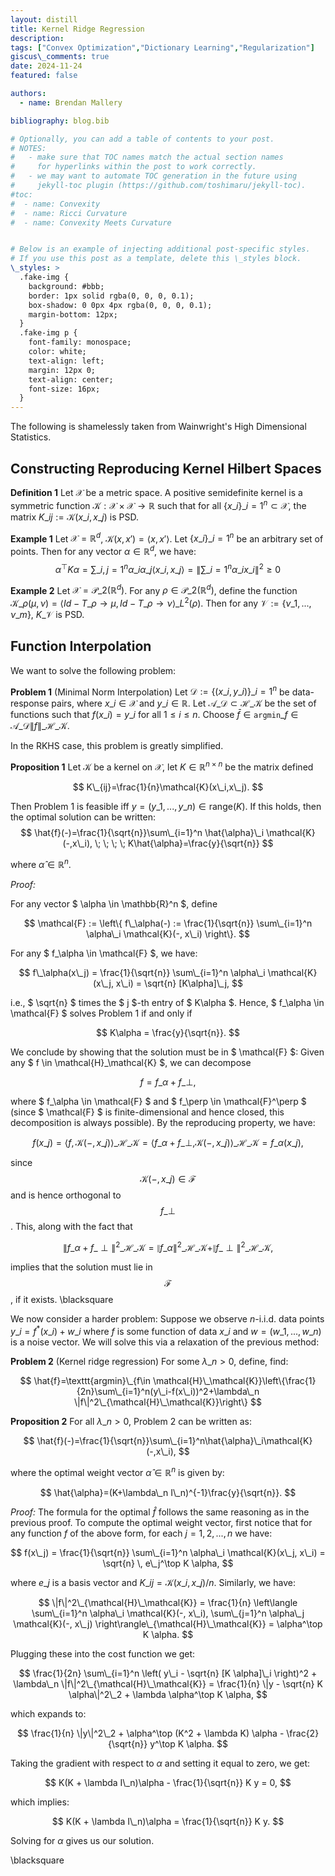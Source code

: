 ```yaml
---
layout: distill
title: Kernel Ridge Regression
description: 
tags: ["Convex Optimization","Dictionary Learning","Regularization"]
giscus\_comments: true
date: 2024-11-24
featured: false

authors:
  - name: Brendan Mallery

bibliography: blog.bib

# Optionally, you can add a table of contents to your post.
# NOTES:
#   - make sure that TOC names match the actual section names
#     for hyperlinks within the post to work correctly.
#   - we may want to automate TOC generation in the future using
#     jekyll-toc plugin (https://github.com/toshimaru/jekyll-toc).
#toc:
#  - name: Convexity
#  - name: Ricci Curvature
#  - name: Convexity Meets Curvature


# Below is an example of injecting additional post-specific styles.
# If you use this post as a template, delete this \_styles block.
\_styles: >
  .fake-img {
    background: #bbb;
    border: 1px solid rgba(0, 0, 0, 0.1);
    box-shadow: 0 0px 4px rgba(0, 0, 0, 0.1);
    margin-bottom: 12px;
  }
  .fake-img p {
    font-family: monospace;
    color: white;
    text-align: left;
    margin: 12px 0;
    text-align: center;
    font-size: 16px;
  }
---
```


The following is shamelessly taken from Wainwright's High Dimensional Statistics.

## Constructing Reproducing Kernel Hilbert Spaces

**Definition 1** Let $\mathcal{X}$ be a metric space. A positive semidefinite kernel is a symmetric function $\mathcal{K}:\mathcal{X}\times \mathcal{X}\rightarrow \mathbb{R}$ such that for all $\{x\_i\}\_{i=1}^n\subset \mathcal{X}$, the matrix $K\_{ij}:=\mathcal{K}(x\_i,x\_j)$ is PSD.


**Example 1**
Let $\mathcal{X}=\mathbb{R}^d$, $\mathcal{K}(x,x')=\langle x,x'\rangle$. Let $\{x\_i\}\_{i=1}^n$ be an arbitrary set of points. Then for any vector $\alpha\in \mathbb{R}^d$, we have:
$$
\alpha^\top K \alpha=\sum\_{i,j=1}^n\alpha\_i\alpha\_j\langle x\_i,x\_j\rangle=\|\sum\_{i=1}^n \alpha\_i x\_i\|^2\geq 0
$$

**Example 2** Let $\mathcal{X}=\mathcal{P}\_2( \mathbb{R}^d)$. For any $\rho\in \mathcal{P}\_2( \mathbb{R}^d)$, define the function $\mathcal{K}\_\rho( \mu,\nu)=\langle Id-T\_{\rho\rightarrow \mu}, Id-T\_{\rho\rightarrow \nu}\rangle \_{L^2( \rho)}$. Then for any $\mathcal{V}:=\{\nu\_1,...,\nu\_m\}$, $K\_\mathcal{V}$ is PSD.  

## Function Interpolation

We want to solve the following problem: 


**Problem 1** (Minimal Norm Interpolation) Let $\mathcal{D}:=\{(x\_i,y\_i)\}\_{i=1}^n$ be data-response pairs, where $x\_i\in \mathcal{X}$ and $y\_i\in \mathbb{R}$. Let $\mathcal{A}\_\mathcal{D}\subset \mathcal{H}\_\mathcal{K}$ be the set of functions such that $f(x\_i)=y\_i$ for all $1\leq i\leq n.$ Choose $\bar{f}\in \texttt{argmin}\_{f\in \mathcal{A}\_\mathcal{D}}\|f\|\_{\mathcal{H}\_\mathcal{K}}$. 


In the RKHS case, this problem is greatly simplified.



**Proposition 1** 
Let $\mathcal{K}$ be a kernel on $\mathcal{X}$, let $K\in \mathbb{R}^{n\times n}$ be the matrix defined

$$
K\_{ij}=\frac{1}{n}\mathcal{K}(x\_i,x\_j).
$$

Then Problem 1 is feasible iff $y=(y\_1,...,y\_n)\in \text{range}(K)$. If this holds, then the optimal solution can be written:
$$
\hat{f}(-)=\frac{1}{\sqrt{n}}\sum\_{i=1}^n \hat{\alpha}\_i \mathcal{K}(-,x\_i), \; \; \; \; K\hat{\alpha}=\frac{y}{\sqrt{n}}
$$

where $\hat{\alpha}\in \mathbb{R}^n.$

*Proof:*

For any vector $ \alpha \in \mathbb{R}^n $, define

$$
\mathcal{F} := \left\{ f\_\alpha(-) := \frac{1}{\sqrt{n}} \sum\_{i=1}^n \alpha\_i \mathcal{K}(-, x\_i) \right\}.
$$

For any $ f\_\alpha \in \mathcal{F} $, we have:

$$
f\_\alpha(x\_j) = \frac{1}{\sqrt{n}} \sum\_{i=1}^n \alpha\_i \mathcal{K}(x\_j, x\_i) = \sqrt{n} [K\alpha]\_j,
$$

i.e., $ \sqrt{n} $ times the $ j $-th entry of $ K\alpha $. Hence, $ f\_\alpha \in \mathcal{F} $ solves Problem 1 if and only if

$$
K\alpha = \frac{y}{\sqrt{n}}.
$$

We conclude by showing that the solution must be in $ \mathcal{F} $: Given any $ f \in \mathcal{H}\_\mathcal{K} $, we can decompose

$$
f = f\_\alpha + f\_\perp,
$$

where $ f\_\alpha \in \mathcal{F} $ and $ f\_\perp \in \mathcal{F}^\perp $ (since $ \mathcal{F} $ is finite-dimensional and hence closed, this decomposition is always possible). By the reproducing property, we have:


$$
f(x\_j) = \langle f, \mathcal{K}(-, x\_j) \rangle\_{\mathcal{H}\_\mathcal{K}} = \langle f\_\alpha + f\_\perp, \mathcal{K}(-, x\_j) \rangle\_{\mathcal{H}\_\mathcal{K}} = f\_\alpha(x\_j),
$$

since $$ \mathcal{K}(-, x\_j) \in \mathcal{F} $$ and is hence orthogonal to $$ f\_\perp $$. This, along with the fact that

$$
\|f\_\alpha + f\_\perp\|^2\_{\mathcal{H}\_\mathcal{K}} = \|f\_\alpha\|^2\_{\mathcal{H}\_\mathcal{K}} + \|f\_\perp\|^2\_{\mathcal{H}\_\mathcal{K}},
$$

implies that the solution must lie in $$ \mathcal{F} $$, if it exists. \blacksquare


We now consider a harder problem: Suppose we observe $n$-i.i.d. data points $y\_i=f^*(x\_i)+w\_i$ where $f$ is some function of data $x\_i$ and $w=(w\_1,...,w\_n)$ is a noise vector. We will solve this via a relaxation of the previous method:


**Problem 2**
(Kernel ridge regression) For some $\lambda\_n>0$, define, find: 

$$ 
\hat{f}=\texttt{argmin}\_{f\in \mathcal{H}\_\mathcal{K}}\left\{\frac{1}{2n}\sum\_{i=1}^n(y\_i-f(x\_i))^2+\lambda\_n \|f\|^2\_{\mathcal{H}\_\mathcal{K}}\right\}
$$

**Proposition 2**
For all $\lambda\_n>0$, Problem 2 can be written as:

$$
\hat{f}(-)=\frac{1}{\sqrt{n}}\sum\_{i=1}^n\hat{\alpha}\_i\mathcal{K}(-,x\_i),
$$

where the optimal weight vector $\hat{\alpha}\in \mathbb{R}^n$ is given by:

$$
\hat{\alpha}=(K+\lambda\_n I\_n)^{-1}\frac{y}{\sqrt{n}}.
$$


*Proof:*
The formula for the optimal $\hat{f}$ follows the same reasoning as in the previous proof. To compute the optimal weight vector, first notice that for any function $f$ of the above form, for each $j = 1, 2, ..., n$ we have:

$$
f(x\_j) = \frac{1}{\sqrt{n}} \sum\_{i=1}^n \alpha\_i \mathcal{K}(x\_j, x\_i) = \sqrt{n} \, e\_j^\top K \alpha,
$$

where $e\_j$ is a basis vector and $K\_{ij} = \mathcal{K}(x\_i, x\_j)/n$. Similarly, we have:

$$
\|f\|^2\_{\mathcal{H}\_\mathcal{K}} = \frac{1}{n} \left\langle \sum\_{i=1}^n \alpha\_i \mathcal{K}(-, x\_i), \sum\_{j=1}^n \alpha\_j \mathcal{K}(-, x\_j) \right\rangle\_{\mathcal{H}\_\mathcal{K}} = \alpha^\top K \alpha.
$$

Plugging these into the cost function we get:

$$
\frac{1}{2n} \sum\_{i=1}^n \left( y\_i - \sqrt{n} [K \alpha]\_i \right)^2 + \lambda\_n \|f\|^2\_{\mathcal{H}\_\mathcal{K}} = \frac{1}{n} \|y - \sqrt{n} K \alpha\|^2\_2 + \lambda \alpha^\top K \alpha,
$$

which expands to:

$$
\frac{1}{n} \|y\|^2\_2 + \alpha^\top (K^2 + \lambda K) \alpha - \frac{2}{\sqrt{n}} y^\top K \alpha.
$$

Taking the gradient with respect to $\alpha$ and setting it equal to zero, we get:

$$
K(K + \lambda I\_n)\alpha - \frac{1}{\sqrt{n}} K y = 0,
$$

which implies:

$$
K(K + \lambda I\_n)\alpha = \frac{1}{\sqrt{n}} K y.
$$

Solving for $\alpha$ gives us our solution.

\blacksquare